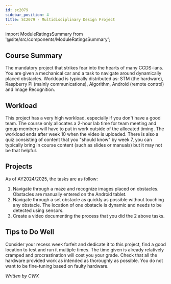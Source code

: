 ```yaml
---
id: sc2079
sidebar_position: 4
title: SC2079 - Multidisciplinary Design Project
---
```






import ModuleRatingsSummary from '@site/src/components/ModuleRatingsSummary';

<ModuleRatingsSummary 
  lectureClarity={2}
  contentRelevance={5}
  contentDifficulty={5}
  overallWorkload={5}
  teamDependency={5}
/>

## Course Summary

The mandatory project that strikes fear into the hearts of many CCDS-ians. You are given a mechanical car and a task to navigate around dynamically placed obstacles.
Workload is typically distributed as: STM (the hardware), Raspberry Pi (mainly communications), Algorithm, Android (remote control) and Image Recognition.

## Workload

This project has a very high workload, especially if you don't have a good team. The course only allocates a 2-hour lab time for team meeting and group members will have to put in work outside of the allocated timing. The workload ends after week 10 when the video is uploaded.
There is also a quiz consisting of content that you "should know" by week 7, you can typically bring in course content (such as slides or manuals) but it may not be that helpful.

## Projects

As of AY2024/2025, the tasks are as follow:
1. Navigate through a maze and recognize images placed on obstacles. Obstacles are manually entered on the Android tablet.
2. Navigate through a set obstacle as quickly as possible without touching any obstacle. The location of one obstacle is dynamic and needs to be detected using sensors.
3. Create a video documenting the process that you did the 2 above tasks.

## Tips to Do Well

Consider your recess week forfeit and dedicate it to this project, find a good location to test and run it multiple times. The time given is already relatively cramped and procrastination will cost you your grade.
Check that all the hardware provided work as intended as thoroughly as possible. You do not want to be fine-tuning based on faulty hardware.

*Written by CWX*
